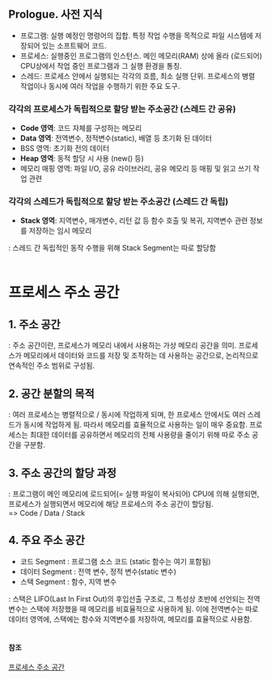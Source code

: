## Prologue. 사전 지식

- 프로그램: 실행 예정인 명령어의 집합. 특정 작업 수행을 목적으로 파일 시스템에 저장되어 있는 소프트웨어 코드.
- 프로세스: 실행중인 프로그램의 인스턴스. 메인 메모리(RAM) 상에 올라 (로드되어) CPU상에서 작업 중인 프로그램과 그 실행 환경을 통칭.
- 스레드: 프로세스 안에서 실행되는 각각의 흐름, 최소 실행 단위. 프로세스의 병렬 작업이나 동시에 여러 작업을 수행하기 위한 주요 도구.

### 각각의 프로세스가 독립적으로 할당 받는 주소공간 (스레드 간 공유)

- **Code 영역**: 코드 자체를 구성하는 메모리
- **Data 영역**: 전역변수, 정적변수(static), 배열 등 초기화 된 데이터
- BSS 영역: 초기화 전의 데이터
- **Heap 영역**: 동적 할당 시 사용 (new() 등)
- 메모리 매핑 영역: 파일 I/O, 공유 라이브러리, 공유 메모리 등 매핑 및 읽고 쓰기 작업 관련

### 각각의 스레드가 독립적으로 할당 받는 주소공간 (스레드 간 독립)

- **Stack 영역**: 지역변수, 매개변수, 리턴 값 등 함수 호출 및 복귀, 지역변수 관련 정보를 저장하는 임시 메모리

: 스레드 간 독립적인 동작 수행을 위해 Stack Segment는 따로 할당함
<br><br>

# 프로세스 주소 공간

## 1. 주소 공간

: 주소 공간이란, 프로세스가 메모리 내에서 사용하는 가상 메모리 공간을 의미. 프로세스가 메모리에서 데이터와 코드를 저장 및 조작하는 데 사용하는 공간으로, 논리적으로 연속적인 주소 범위로 구성됨.

## 2. 공간 분할의 목적

: 여러 프로세스는 병렬적으로 / 동시에 작업하게 되며, 한 프로세스 안에서도 여러 스레드가 동시에 작업하게 됨. 따라서 메모리를 효율적으로 사용하는 일이 매우 중요함. 프로세스는 최대한 데이터를 공유하면서 메모리의 전체 사용량을 줄이기 위해 따로 주소 공간을 구분함.

## 3. 주소 공간의 할당 과정

: 프로그램이 메인 메모리에 로드되어(= 실행 파일이 복사되어) CPU에 의해 실행되면, 프로세스가 실행되면서 메모리에 해당 프로세스의 주소 공간이 할당됨.<br>
=> Code / Data / Stack

## 4. 주요 주소 공간

- 코드 Segment : 프로그램 소스 코드 (static 함수는 여기 포함됨)
- 데이터 Segment : 전역 변수, 정적 변수(static 변수)
- 스택 Segment : 함수, 지역 변수

: 스택은 LIFO(Last In First Out)의 후입선출 구조로, 그 특성상 초반에 선언되는 전역변수는 스택에 저장했을 때 메모리를 비효율적으로 사용하게 됨. 이에 전역변수는 따로 데이터 영역에, 스택에는 함수와 지역변수를 저장하여, 메모리를 효율적으로 사용함.
<br><br>

#### 참조

[프로세스 주소 공간](https://github.com/gyoogle/tech-interview-for-developer/blob/master/Computer%20Science/Operating%20System/Process%20Address%20Space.md)
